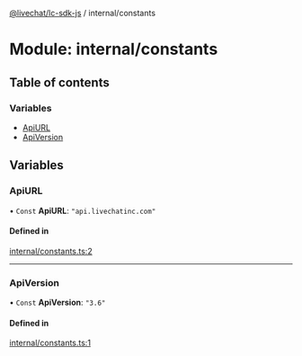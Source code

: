 [@livechat/lc-sdk-js](../README.md) / internal/constants

# Module: internal/constants

## Table of contents

### Variables

- [ApiURL](internal_constants.md#apiurl)
- [ApiVersion](internal_constants.md#apiversion)

## Variables

### ApiURL

• `Const` **ApiURL**: ``"api.livechatinc.com"``

#### Defined in

[internal/constants.ts:2](https://github.com/livechat/lc-sdk-js/blob/a63b0a6/src/internal/constants.ts#L2)

___

### ApiVersion

• `Const` **ApiVersion**: ``"3.6"``

#### Defined in

[internal/constants.ts:1](https://github.com/livechat/lc-sdk-js/blob/a63b0a6/src/internal/constants.ts#L1)
